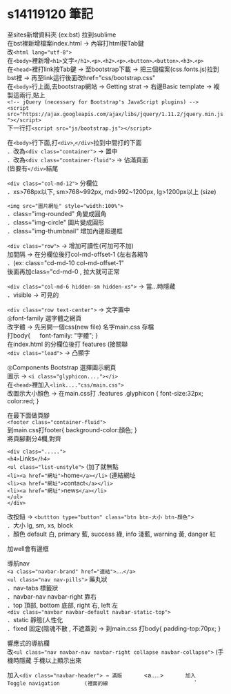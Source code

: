 # s14119120 筆記

至sites新增資料夾 (ex:bst) 拉到sublime      
在bst裡新增檔案index.html → 內容打html按Tab鍵      
改`<html lang="utf-8">`      
在`<body>`裡新增`<h1>`文字`</h1>`.`<p>`.`<h2>`.`<p>`.`<button>`.`<button>`.`<h3>`.`<p>`      
在`<head>`裡打link按Tab鍵 → 至bootstrap下載 → 把三個檔案(css.fonts.js)拉到bst裡 → 再至link這行後面改href="css/bootstrap.css"      
在`<body>`行上面,去bootstrap網站 → Getting strat → 右邊Basic template → 複製這兩行,貼上      
`<!-- jQuery (necessary for Bootstrap's JavaScript plugins) -->`      
`<script src="https://ajax.googleapis.com/ajax/libs/jquery/1.11.2/jquery.min.js"></script>`      
下一行打`<script src="js/bootstrap.js"></script>`      

在`<body>`行下面,打`<div>`,`</div>`拉到中間打的下面        
．改為`<div class="container">` → 置中      
．改為`<div class="container-fluid">` → 佔滿頁面      
(皆要有`</div>`結尾      

`<div class="col-md-12">` 分欄位    
．xs>768px以下, sm>768~992px, md>992~1200px, lg>1200px以上 (size)      

`<img src="圖片網址" style="width:100%">`      
．class="img-rounded" 角變成圓角      
．class="img-circle" 圖片變成圓形      
．class="img-thumbnail" 增加內邊距邊框      

`<div class="row">` → 增加可讀性(可加可不加)      
加間隔 → 在分欄位後打col-md-offset-1 (左右各縮1)      
．(ex: class="cd-md-10 col-md-offset-1"      
後面再加class="cd-md-0 , 拉大就可正常      

`<div class="col-md-6 hidden-sm hidden-xs">` → 當...時隱藏      
．visible → 可見的      

`<div class="row text-center">` → 文字置中      
◎font-family 選字體之網頁      
改字體 → 先另開一個css(new file) 名字main.css 存檔      
打body{ 　 font-family: "字體"; }      
在index.html 的分欄位後打 features (接關聯      
`<div class="lead">` → 凸顯字      

◎Components Bootstrap 選擇圖示網頁      
圖示 → `<i class="glyphicon...."></i>`      
在`<head>`裡加入`<link...."css/main.css">`      
改圖示大小顏色 → 在main.css打 .features .glyphicon { font-size:32px; color:red; }      

在最下面做頁腳      
`<footer class="container-fluid">`      
到main.css打footer{ background-color:顏色; }      
將頁腳劃分4欄,對齊      

`<div class=".....">`      
`<h4>`Links`</h4>`    
`<ul class="list-unstyle">` (加了就無點      
`<li><a href="網址">`home`</a></li>` (連結網址      
`<li><a href="網址">`contact`</a></li>`       
`<li><a href="網址">`news`</a></li>`       
`</ul>`      
`</div>`      

改按鈕 → `<buttton type="button" class="btn btn-大小 btn-顏色">`      
．大小 lg, sm, xs, block      
．顏色 default 白, primary 藍, success 綠, info 淺藍, warning 黃, danger 紅      

加well會有邊框      

導航nav      
`<a class="navbar-brand" href="連結">`....`</a>`      
`<ul class="nav nav-pills">` 藥丸狀      
．nav-tabs 標籤狀      
．navbar-nav navbar-right 靠右      
．top 頂部, bottom 底部, right 右, left 左      
`<div class="navbar navbar-default navbar-static-top">`      
．static 靜態(人性化      
．fixed 固定(陰魂不散 , 不遮蓋到 → 到main.css 打body{ padding-top:70px; }      

響應式的導航欄      
改`<ul class="nav navbar-nav navbar-right collapse navbar-collapse">` (手機時隱藏 手機以上顯示出來      

加入`<div class="navbar-header"> → 滿版      
 `<a.....>`      
加入`<buttton type="button" class="navnar-toggle" data-toggle="collapse" data-target=".navbar-collapse">`      
 `<span class="sr-only">`Toggle navigation `</span>`      
 `<span class="icon-bar"></span>`(裡面的線      
 `<span class="icon-bar"></span>`      
 `<span class="icon-bar"></span>`      
 `</buttton>`      
 `</div>`

